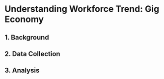 # Understanding Workforce Trend: Gig Economy

## 1. Background
## 2. Data Collection
## 3. Analysis

